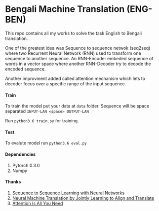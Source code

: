 # Bengali Machine Translation (ENG-BEN)

This repo contains all my works to solve the task English to Bengali translation.

One of the greatest idea was Sequence to sequence netwok (seq2seq) where two Recurrent Neural Network (RNN) used to transform one sequence to another sequence. An RNN-Encoder embeded sequence of words in a vector space where another RNN-Decoder try to decode the encoded sequence. 

Another improvment added called attention mechanism which lets to decoder focus over a specific range of the input sequence.

#### Train
To train the model put your data at ``data`` folder. Sequence will be space separated ``INPUT-LAN <space> OUTPUT-LAN``

Run ``python3.6 train.py`` for training.

#### Test
To evalute model run ``python3.6 eval.py``

#### Dependencies
1. Pytorch 0.3.0
2. Numpy

#### Thanks
1. [Sequence to Sequence Learning with Neural Networks](https://arxiv.org/abs/1409.3215)
2. [Neural Machine Translation by Jointly Learning to Align and Translate](https://arxiv.org/abs/1409.0473)
3. [Attention Is All You Need](https://arxiv.org/abs/1706.03762)



